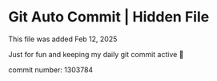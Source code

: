# Git Auto Commit | Hidden File

This file was added Feb 12, 2025

Just for fun and keeping my daily git commit active 🤪

commit number: 1303784
